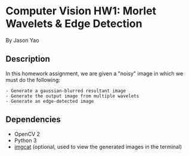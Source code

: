 # Computer Vision HW1: Morlet Wavelets & Edge Detection
By Jason Yao

## Description
In this homework assignment, we are
given a "noisy" image in which we must
do the following:

	- Generate a gaussian-blurred resultant image
	- Generate the output image from multiple wavelets
	- Generate an edge-detected image

## Dependencies
- OpenCV 2
- Python 3
- [imgcat](https://raw.githubusercontent.com/gnachman/iTerm2/master/tests/imgcat) (optional, used to view the generated images in the terminal)

